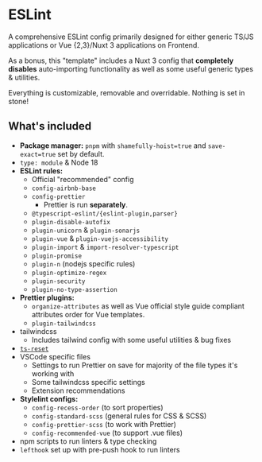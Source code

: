 # ESLint 

A comprehensive ESLint config primarily designed for either generic TS/JS applications or Vue {2,3}/Nuxt 3 applications on Frontend.

As a bonus, this "template" includes a Nuxt 3 config that **completely disables** auto-importing functionality as well as some useful generic types & utilities.

Everything is customizable, removable and overridable. Nothing is set in stone!

## What's included

- **Package manager:** `pnpm` with `shamefully-hoist=true` and `save-exact=true` set by default.
- `type: module` & Node 18
- **ESLint rules:**
  - Official "recommended" config
  - `config-airbnb-base`
  - `config-prettier`
    - Prettier is run **separately**.
  - `@typescript-eslint/{eslint-plugin,parser}`
  - `plugin-disable-autofix`
  - `plugin-unicorn` & `plugin-sonarjs`
  - `plugin-vue` & `plugin-vuejs-accessibility`
  - `plugin-import` & `import-resolver-typescript`
  - `plugin-promise`
  - `plugin-n` (nodejs specific rules)
  - `plugin-optimize-regex`
  - `plugin-security`
  - `plugin-no-type-assertion`
- **Prettier plugins:**
  - `organize-attributes` as well as Vue official style guide compliant attributes order for Vue templates.
  - `plugin-tailwindcss`
- tailwindcss
  - Includes tailwind config with some useful utilities & bug fixes
- [`ts-reset`](https://github.com/total-typescript/ts-reset)
- VSCode specific files
  - Settings to run Prettier on save for majority of the file types it's working with
  - Some tailwindcss specific settings
  - Extension recommendations
- **Stylelint configs:**
  - `config-recess-order` (to sort properties)
  - `config-standard-scss` (general rules for CSS & SCSS)
  - `config-prettier-scss` (to work with Prettier)
  - `config-recommended-vue` (to support .vue files)
- npm scripts to run linters & type checking
- `lefthook` set up with pre-push hook to run linters